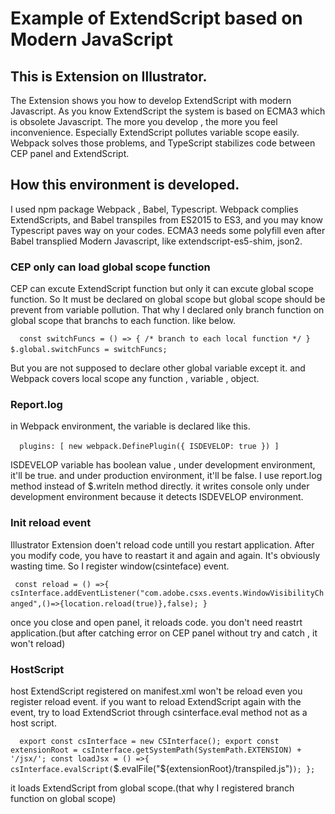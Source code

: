 # Example of ExtendScript based on Modern JavaScript

## This is Extension on Illustrator.
The Extension shows you how to develop ExtendScript with modern Javascript.
As you know ExtendScript the system is based on ECMA3 which is obsolete Javascript.
The more you develop , the more you feel inconvenience.
Especially ExtendScript pollutes variable scope easily.
Webpack solves those problems, and TypeScript stabilizes code between 
CEP panel and ExtendScript.

## How this environment is developed.
I used npm package Webpack , Babel, Typescript.
Webpack complies ExtendScripts, and Babel transpiles from ES2015 to ES3, and you may know
Typescript paves way on your codes.
ECMA3 needs some polyfill even after Babel transplied Modern Javascript, like
extendscript-es5-shim, json2.

### CEP only can load global scope function

CEP can excute ExtendScript function but only it can excute global scope function.
So It must be declared on global scope but global scope should be prevent from variable pollution.
That why I declared only branch function on global scope that branchs to each function.
like below.

 ` ` ` 
const switchFuncs = () => {
    /* branch to each local function */
}
$.global.switchFuncs = switchFuncs;
 ` ` ` 

But you are not supposed to declare other global variable except it. and Webpack covers local scope any function , variable , object.

### Report.log

in Webpack environment, the variable is declared like this.

 ` ` ` 
plugins: [
   new webpack.DefinePlugin({
       ISDEVELOP: true
   })
]
 ` ` ` 

ISDEVELOP variable has boolean value , under development environment,
it'll be true.
and under production environment, it'll be false.
I use report.log method instead of $.writeln method directly.
it writes console only under development environment because it detects ISDEVELOP environment.

### Init reload event
Illustrator Extension doen't reload code untill you restart application.
After you modify code, you have to reastart it and again and again.
It's obviously wasting time.
So I register window(csinteface) event.

 ` ` `
const reload = () =>{
    csInterface.addEventListener("com.adobe.csxs.events.WindowVisibilityChanged",()=>{location.reload(true)},false);
}
 ` ` `

once you close and open panel, it reloads code. you don't need reastrt application.(but after catching error on CEP panel without try and catch , it won't reload)

### HostScript
host ExtendScript registered on manifest.xml won't be reload even you register reload event.
if you want to reload ExtendScript again with the event, try to load ExtendScriot through csinterface.eval method not as a host script.

 ` ` `
 export const csInterface = new CSInterface();
export const extensionRoot = csInterface.getSystemPath(SystemPath.EXTENSION) + '/jsx/';
const loadJsx = () =>{
    csInterface.evalScript(`$.evalFile("${extensionRoot}/transpiled.js")`);
};
 ` ` `

 it loads ExtendScript from global scope.(that why I registered branch function on global scope)
